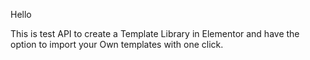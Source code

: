 Hello

This is test API to create a Template Library in Elementor and have the option to import your Own templates with one click.

